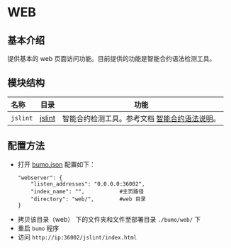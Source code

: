 # WEB

## 基本介绍
提供基本的 web 页面访问功能。目前提供的功能是智能合约语法检测工具。

## 模块结构

名称 | 目录 | 功能
|:--- | --- | ---
| `jslint` | [jslint](./jslint) | 智能合约检测工具。参考文档 [智能合约语法说明](./jslint/ContractRules_CN.md)。

## 配置方法
- 打开 [bumo.json](../../build/win32/config/bumo.json) 配置如下：
    ```
    "webserver": {
        "listen_addresses": "0.0.0.0:36002",
        "index_name": "",           #主页路径
        "directory": "web/",        #web 目录
    }
    ```
- 拷贝该目录（web） 下的文件夹和文件至部署目录 `./bumo/web/` 下
- 重启 `bumo` 程序
- 访问 `http://ip:36002/jslint/index.html`
